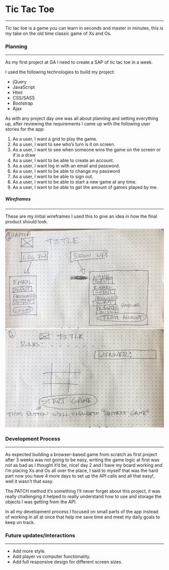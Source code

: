  # Tic Tac Toe
_______________________

Tic tac toe is a game you can learn in seconds and master in minutes, this is my take on the old time classic game of Xs and Os.

### Planning
_________________________________________

As my first project at GA I need to create a SAP of tic tac toe in a week.

I used the following technologies to build my project:

* jQuery
* JavaScript
* Html
* CSS/SASS
* Bootstrap
* Ajax

As with any project day one was all about planning and setting everything up, after reviewing the requirements I came up with the following user stories for the app:

1. As a user, I want a grid to play the game.
2. As a user, I want to see who’s turn is it on screen.
3. As a user, I want to see when someone wins the game on the screen or if is a draw
4. As a user, I want to be able to create an account.
5. As a user, I want log in with an email and password.
6. As a user, I want to be able to change my password
7. As a user, I want to be able to sign out.
8. As a user, I want to be able to start a new game at any time.
9. As a user, I want to be able to get the amount of games played by me.

##### Wireframes
_______________________

These are my initial wireframes I used this to give an idea in how the final product should look.

![alt text](https://github.com/rpinales87/tic-tac-toe-client/blob/master/public/laptop1.jpg)
![alt text](https://github.com/rpinales87/tic-tac-toe-client/blob/master/public/laptop2.jpg)
### Development Process
_____

As expected building a browser-based game from scratch as first project after 3 weeks was not going to be easy, writing the game logic at first was not as bad as I thought it’d be, nice! day 2 and I have my board working and I’m placing Xs and Os all over the place, I said to myself that was the hard part now you have 4 more days to set up the API calls and all that easy!, well it wasn’t that easy.

The PATCH method it’s something I’ll never forget about this project, it was really challenging it helped to really understand how to use and storage the objects I was getting from the API.

In all my development process I focused on small parts of the app instead of working in all at once that help me save time and meet my daily goals to keep on track.

### Future updates/interactions
____
- Add more style.
- Add player vs computer functionality.
- Add full responsive design for different screen sizes.
